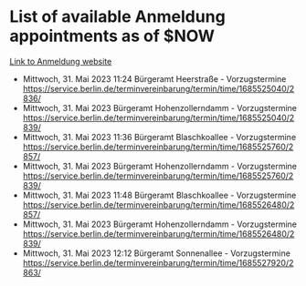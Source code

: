 # List of available Anmeldung appointments as of $NOW
[Link to Anmeldung website](https://service.berlin.de/terminvereinbarung/termin/tag.php?termin=1&anliegen[]=120686&dienstleisterlist=122210,122217,327316,122219,327312,122227,327314,122231,327346,122243,327348,122254,122252,329742,122260,329745,122262,329748,122271,327278,122273,327274,122277,327276,330436,122280,327294,122282,327290,122284,327292,122291,327270,122285,327266,122286,327264,122296,327268,150230,329760,122297,327286,122294,327284,122312,329763,122314,329775,122304,327330,122311,327334,122309,327332,317869,122281,327352,122279,329772,122283,122276,327324,122274,327326,122267,329766,122246,327318,122251,327320,122257,327322,122208,327298,122226,327300&herkunft=http%3A%2F%2Fservice.berlin.de%2Fdienstleistung%2F120686%2F)
- Mittwoch, 31. Mai 2023 11:24 Bürgeramt Heerstraße - Vorzugstermine https://service.berlin.de/terminvereinbarung/termin/time/1685525040/2836/
- Mittwoch, 31. Mai 2023  Bürgeramt Hohenzollerndamm - Vorzugstermine https://service.berlin.de/terminvereinbarung/termin/time/1685525040/2839/
- Mittwoch, 31. Mai 2023 11:36 Bürgeramt Blaschkoallee - Vorzugstermine https://service.berlin.de/terminvereinbarung/termin/time/1685525760/2857/
- Mittwoch, 31. Mai 2023  Bürgeramt Hohenzollerndamm - Vorzugstermine https://service.berlin.de/terminvereinbarung/termin/time/1685525760/2839/
- Mittwoch, 31. Mai 2023 11:48 Bürgeramt Blaschkoallee - Vorzugstermine https://service.berlin.de/terminvereinbarung/termin/time/1685526480/2857/
- Mittwoch, 31. Mai 2023  Bürgeramt Hohenzollerndamm - Vorzugstermine https://service.berlin.de/terminvereinbarung/termin/time/1685526480/2839/
- Mittwoch, 31. Mai 2023 12:12 Bürgeramt Sonnenallee - Vorzugstermine https://service.berlin.de/terminvereinbarung/termin/time/1685527920/2863/
